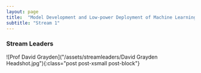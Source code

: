 ```yaml
---
layout: page
title:  "Model Development and Low-power Deployment of Machine Learning for Epileptic Seizure Prediction"
subtitle: "Stream 1"
---
```








<h3>Stream Leaders</h3>
![Prof David Grayden]("/assets/streamleaders/David Grayden Headshot.jpg"){:class="post post-xsmall post-block"}
